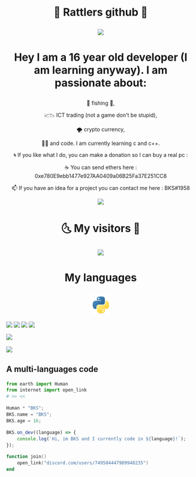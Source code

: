 # <p align="center">🏮 Rattlers github 🏮</p>

<p align="center">
  <img src="https://i.pinimg.com/736x/07/18/ba/0718ba40484fd71786d8e655542d2f57.jpg" />
</p>

# <p align="center">Hey I am a 16 year old developer (I am learning anyway). I am passionate about:
</p>
<p align="center">🥊 fishing 💪,</p>
<p align="center">📈📉 ICT trading (not a game don't be stupid), </p>
<p align="center">🌪️ crypto currency,</p>
<p align="center">👨‍💻 and code. I am currently learning c and c++.</p>
<p align="center">🌀 If you like what I do, you can make a donation so I can buy a real pc : </p>
<p align="center">☕ You can send ethers here : 0xe780E9ebb1477e927AA0409a06B25Fa37E251CC8</p>
<p align="center">📫 If you have an idea for a project you can contact me here : BKS#1958</p>



<p align="center">
  <img src="https://pbs.twimg.com/media/EnLHDYBVgAQNLAt?format=jpg&name=large" />
</p>



# <p align="center">🌜 My visitors 🌛</p>
<p align="center">
  <img src="https://profile-counter.glitch.me/cbospy/count.svg" />
</p>




# <p align="center"> My languages </p>
<p align="center">
  <img src="https://github.com/devicons/devicon/blob/master/icons/python/python-original.svg" width="55"/>
</p>

![](https://github-readme-stats.vercel.app/api/pin/?username=heygdrg&repo=wp-grabber&theme=midnight-purple&hide_border=true)
![](https://github-readme-stats.vercel.app/api/pin/?username=heygdrg&repo=palion&theme=midnight-purple&hide_border=true)
![](https://github-readme-stats.vercel.app/api/pin/?username=heygdrg&repo=webhook-nuker&theme=midnight-purple&hide_border=true)
![](https://github-readme-stats.vercel.app/api/pin/?username=heygdrg&repo=Ghoul&theme=midnight-purple&hide_border=true)

![](https://github-readme-stats.vercel.app/api?username=rattlers&theme=midnight-purple&hide_border=true&border_radius=0)

![](https://github-readme-stats.vercel.app/api/top-langs/?username=CSM-BlueRed&theme=midnight-purple&hide_border=true&border_radius=0&layout=compact)

## A multi-languages code

```python
from earth import Human
from internet import open_link
# >> <<
```
```c
Human * "BKS";
BKS.name = "BKS";
BKS.age = 16;
```
```js
BKS.on_dev((language) => {
    console.log(`Hi, im BKS and I currently code in ${language}!`);
});
```
```lua
function join()
    open_link("discord.com/users/749504447989940235")
end
```
